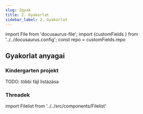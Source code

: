 ```yaml
---
slug: 2gyak
title: 2. Gyakorlat
sidebar_label: 2. Gyakorlat
---
```


import File from 'docusaurus-file';
import {customFields } from '../../docusaurus.config';
const repo = customFields.repo

## Gyakorlat anyagai

### Kindergarten projekt

<File filename="masodik/src/kindergarten/Main.java" folder="konk" repo={repo}/>
<File filename="masodik/src/kindergarten/Controller.java" folder="konk" repo={repo}/>
TODO: többi fájl listázása

### Threadek

import Filelist from '../../src/components/Filelist'

<Filelist folder="konk/masodik/" />
<!--stackedit_data:
eyJoaXN0b3J5IjpbMjAzNTE3ODk1OV19
-->